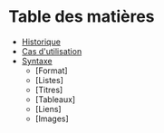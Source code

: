 # Table des matières

* [Historique](https://github.com/LVannebenne/markdown-workgroup/blob/ajout-simon/page1.md#petite-histoire-de-markdown)
* [Cas d'utilisation](https://github.com/LVannebenne/markdown-workgroup/blob/ajout-simon/page1.md#utilisation)
* [Syntaxe](https://github.com/LVannebenne/markdown-workgroup/blob/format-list/page2.md#Syntaxe)
    * [Format]
    * [Listes]
    * [Titres]
    * [Tableaux]
    * [Liens]
    * [Images]
